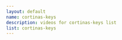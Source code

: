 ```yaml
--- 
layout: default
name: cortinas-keys
description: videos for cortinas-keys list
list: cortinas-keys
---
```


<div class="player">
<div id="player"><!-- "https://www.youtube.com/watch?v={{site.data.lists[page.list][0]}}" --></div>
</div>

